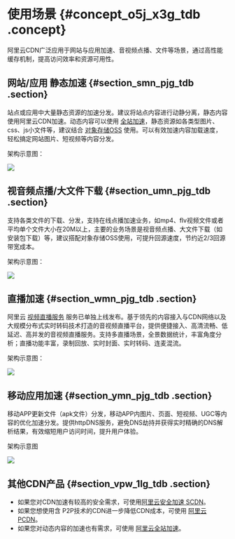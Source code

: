 # 使用场景 {#concept_o5j_x3g_tdb .concept}

阿里云CDN广泛应用于网站与应用加速、音视频点播、文件等场景，通过高性能缓存机制，提高访问效率和资源可用性。

## 网站/应用 静态加速 {#section_smn_pjg_tdb .section}

站点或应用中大量静态资源的加速分发。建议将站点内容进行动静分离，静态内容使用阿里云CDN加速。动态内容可以使用 [全站加速](../../../../cn.zh-CN/用户指南/动静态加速规则/设置静态文件路径.md)，静态资源如各类型图片、css、js小文件等，建议结合 [对象存储OSS](https://help.aliyun.com/product/31815.html) 使用。可以有效加速内容加载速度，轻松搞定网站图片、短视频等内容分发。

架构示意图：

![](https://docs-aliyun.cn-hangzhou.oss.aliyun-inc.com/cn/cdn/0.1.99/assets/image/brief-manual/application-001.jpg)

## 视音频点播/大文件下载 {#section_umn_pjg_tdb .section}

支持各类文件的下载、分发，支持在线点播加速业务，如mp4、flv视频文件或者平均单个文件大小在20M以上，主要的业务场景是视音频点播、大文件下载（如安装包下载）等，建议搭配对象存储OSS使用，可提升回源速度，节约近2/3回源带宽成本。

架构示意图：

![](http://static-aliyun-doc.oss-cn-hangzhou.aliyuncs.com/assets/img/5101/15597150566001_zh-CN.jpg)

## 直播加速 {#section_wmn_pjg_tdb .section}

阿里云 [视频直播服务](https://www.aliyun.com/product/live?spm=5176.8142029.388261.414.2dc11770c2Lujd) 服务已单独上线发布。基于领先的内容接入与CDN网络以及大规模分布式实时转码技术打造的音视频直播平台，提供便捷接入、高清流畅、低延迟、高并发的音视频直播服务。支持多直播场景，全景数据统计，丰富角度分析；直播功能丰富，录制回放、实时封面、实时转码、连麦混流。

架构示意图：

![](http://static-aliyun-doc.oss-cn-hangzhou.aliyuncs.com/assets/img/5101/15597150566002_zh-CN.png)

## 移动应用加速 {#section_ymn_pjg_tdb .section}

移动APP更新文件（apk文件）分发，移动APP内图片、页面、短视频、UGC等内容的优化加速分发。提供httpDNS服务，避免DNS劫持并获得实时精确的DNS解析结果，有效缩短用户访问时间，提升用户体验。

架构示意图

![](http://static-aliyun-doc.oss-cn-hangzhou.aliyuncs.com/assets/img/5101/15597150566003_zh-CN.jpg)

## 其他CDN产品 {#section_vpw_1lg_tdb .section}

-   如果您对CDN加速有较高的安全需求，可使用[阿里云安全加速 SCDN](https://help.aliyun.com/product/63560.html)。
-   如果您想使用含 P2P技术的CDN进一步降低CDN成本，可使用 [阿里云 PCDN](https://help.aliyun.com/product/54287.html)。
-   如果您对动态内容的加速也有需求，可使用 [阿里云全站加速](https://help.aliyun.com/document_detail/62975.html)。

